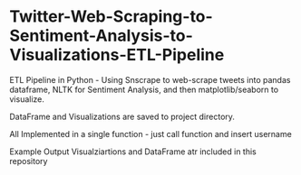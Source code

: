 # Twitter-Web-Scraping-to-Sentiment-Analysis-to-Visualizations-ETL-Pipeline
ETL Pipeline in Python - Using Snscrape to web-scrape tweets into pandas dataframe, NLTK for Sentiment Analysis, and then matplotlib/seaborn to visualize.

DataFrame and Visualizations are saved to project directory.

All Implemented in a single function - just call function and insert username

Example Output Visualziartions and DataFrame atr included in this repository
